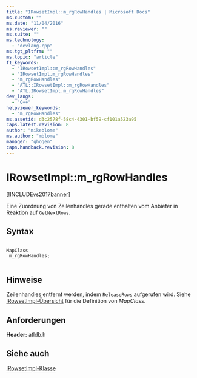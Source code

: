 ```yaml
---
title: "IRowsetImpl::m_rgRowHandles | Microsoft Docs"
ms.custom: ""
ms.date: "11/04/2016"
ms.reviewer: ""
ms.suite: ""
ms.technology: 
  - "devlang-cpp"
ms.tgt_pltfrm: ""
ms.topic: "article"
f1_keywords: 
  - "IRowsetImpl::m_rgRowHandles"
  - "IRowsetImpl.m_rgRowHandles"
  - "m_rgRowHandles"
  - "ATL::IRowsetImpl::m_rgRowHandles"
  - "ATL.IRowsetImpl.m_rgRowHandles"
dev_langs: 
  - "C++"
helpviewer_keywords: 
  - "m_rgRowHandles"
ms.assetid: d3c2578f-58c4-4301-bf59-cf101a523a95
caps.latest.revision: 8
author: "mikeblome"
ms.author: "mblome"
manager: "ghogen"
caps.handback.revision: 8
---
```

# IRowsetImpl::m_rgRowHandles
[!INCLUDE[vs2017banner](../../assembler/inline/includes/vs2017banner.md)]

Eine Zuordnung von Zeilenhandles gerade enthalten vom Anbieter in Reaktion auf `GetNextRows`.  
  
## Syntax  
  
```  
  
MapClass  
 m_rgRowHandles;  
  
```  
  
## Hinweise  
 Zeilenhandles entfernt werden, indem `ReleaseRows` aufgerufen wird.  Siehe [IRowsetImpl\-Übersicht](../../data/oledb/irowsetimpl-class.md) für die Definition von *MapClass*.  
  
## Anforderungen  
 **Header:** atldb.h  
  
## Siehe auch  
 [IRowsetImpl\-Klasse](../../data/oledb/irowsetimpl-class.md)
